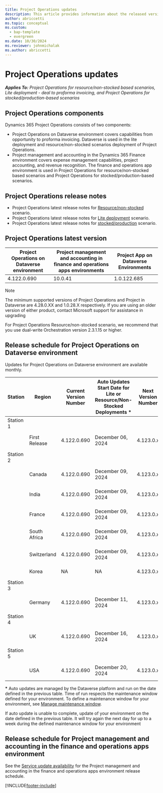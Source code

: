 ```yaml
---
title: Project Operations updates
description: This article provides information about the released versions of Dynamics 365 Project Operations.
author: abriccetti
ms.topic: conceptual
ms.custom: 
  - bap-template
  - evergreen
ms.date: 10/30/2024
ms.reviewer: johnmichalak
ms.author: abriccetti
---
```


# Project Operations updates

_**Applies To:** Project Operations for resource/non-stocked based scenarios, Lite deployment - deal to proforma invoicing, and Project Operations for stocked/production-based scenarios_



## Project Operations components

Dynamics 365 Project Operations consists of two components:

- Project Operations on Dataverse environment covers capabilities from opportunity to proforma invoicing. Dataverse is used in the lite deployment and resource/non-stocked scenarios deployment of Project Operations.
- Project management and accounting in the Dynamics 365 Finance environment covers expense management capabilities, project accounting, and revenue recognition. The finance and operations app environment is used in Project Operations for resource/non-stocked based scenarios and Project Operations for stocked/production-based scenarios.

## Project Operations release notes
- Project Operations latest release notes for [Resource/non-stocked](whats-new-dec-2024-resource-based.md) scenario.
- Project Operations latest release notes for [Lite deployment](../pro/whats-new/whats-new-dec-2024-lite.md) scenario.
- Project Operations latest release notes for [stocked/production](../prod-pma/whats-new/whats-new-Feb-2024-stocked.md) scenario.

## Project Operations latest version

| Project Operations on Dataverse environment | Project management and accounting in finance and operations apps environments | Project App on Dataverse Environments |
| --- | --- | --- |
| 4.122.0.690 | 10.0.41 | 1.0.122.685 |

> [!NOTE]
> The minimum supported versions of Project Operations and Project in Dataverse are 4.28.0.XX and 1.0.28.X respectively. If you are using an older version of either product, contact Microsoft support for assistance in upgrading

For Project Operations Resource/non-stocked scenario, we recommend that you use dual-write Orchestration version 2.3.1.15 or higher.

## Release schedule for Project Operations on Dataverse environment

Updates for Project Operations on Dataverse environment are available monthly. 

| Station | Region | Current Version Number | Auto Updates Start Date for Lite or Resource/Non-Stocked Deployments * | Next Version Number | Next Version Number Available For Self Update | Auto Updates Start For Next Version |
|-----------|---------------|-----------------|-------------------------|--------------|------------------------|--------------------|
| Station 1 | &nbsp;        | &nbsp;          | &nbsp;                  | &nbsp;       | &nbsp;                 | &nbsp;             |
| &nbsp;    | First Release | 4.122.0.690      | December 06, 2024        | 4.123.0.x    | January 15, 2025      | January 17, 2025  |
| Station 2 | &nbsp;        | &nbsp;          | &nbsp;                  | &nbsp;       | &nbsp;                 | &nbsp;             |
| &nbsp;    | Canada        | 4.122.0.690      | December 09, 2024        | 4.123.0.x    | January 17, 2025      | January 28, 2025  |
| &nbsp;    | India         | 4.122.0.690      | December 09, 2024        | 4.123.0.x    | January 17, 2025      | January 28, 2025  |
| &nbsp;    | France        | 4.122.0.690      | December 09, 2024        | 4.123.0.x    | January 17, 2025      | January 28, 2025  |
| &nbsp;    | South Africa  | 4.122.0.690      | December 09, 2024        | 4.123.0.x    | January 17, 2025      | January 28, 2025  |
| &nbsp;    | Switzerland   | 4.122.0.690      | December 09, 2024        | 4.123.0.x    | January 17, 2025      | January 28, 2025  |
| &nbsp;    | Korea         | NA              | NA                        | 4.123.0.x    | January 17, 2025      | NA                |
| Station 3 | &nbsp;        | &nbsp;          | &nbsp;                  | &nbsp;       | &nbsp;                 | &nbsp;             |
| &nbsp;    | Germany       | 4.122.0.690      | December 11, 2024        | 4.123.0.x    | January 24, 2025      | January 31, 2025  |
| Station 4 | &nbsp;        | &nbsp;          | &nbsp;                  | &nbsp;       | &nbsp;                 | &nbsp;             |
| &nbsp;    | UK            | 4.122.0.690      | December 16, 2024        | 4.123.0.x    | January 31, 2025      | February 07, 2025  |
| Station 5 | &nbsp;        | &nbsp;          | &nbsp;                  | &nbsp;       | &nbsp;                 | &nbsp;             |
| &nbsp;    | USA           | 4.122.0.690      | December 20, 2024        | 4.123.0.x    | February 07, 2025      | February 14, 2025  |

__\*__ Auto updates are managed by the Dataverse platform and run on the date defined in the previous table. Time of run respects the maintenance window defined for your environment. To define a maintenance window for your environment, see [Manage maintenance window](/power-platform/admin/manage-maintenance-window).

If auto update is unable to complete, update of your environment on the date defined in the previous table. It will try again the next day for up to a week during the defined maintenance window for your environment

## Release schedule for Project management and accounting in the finance and operations apps environment

See the [Service update availability](/dynamics365/fin-ops-core/fin-ops/get-started/public-preview-releases?toc=%2fdynamics365%2ffinance%2ftoc.json) for the Project management and accounting in the finance and operations apps environment release schedule. 

[!INCLUDE[footer-include](../includes/footer-banner.md)]
